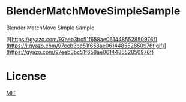 # BlenderMatchMoveSimpleSample
Blender MatchMove Simple Sample

[![https://gyazo.com/97eeb3bc51f658ae061448552850976f](https://i.gyazo.com/97eeb3bc51f658ae061448552850976f.gif)](https://gyazo.com/97eeb3bc51f658ae061448552850976f)

# License
[MIT](LICENSE.md)
